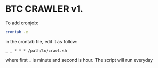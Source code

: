 # BTC CRAWLER v1.

To add cronjob:
```bash
crontab -e
```

in the crontab file, edit it as follow:
```
_ _ * * * /path/to/crawl.sh
```
where first _ is minute and second is hour. The script will run everyday
